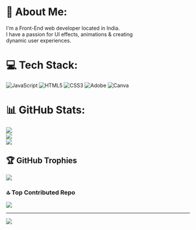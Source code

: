 # 💫 About Me:
I'm a Front-End web developer located in India.<br>I have a passion for UI effects, animations & creating <br>dynamic user experiences.


# 💻 Tech Stack:

![JavaScript](https://img.shields.io/badge/javascript-%23323330.svg?style=flat&logo=javascript&logoColor=%23F7DF1E) ![HTML5](https://img.shields.io/badge/html5-%23E34F26.svg?style=flat&logo=html5&logoColor=white) ![CSS3](https://img.shields.io/badge/css3-%231572B6.svg?style=flat&logo=css3&logoColor=white) ![Adobe](https://img.shields.io/badge/adobe-%23FF0000.svg?style=flat&logo=adobe&logoColor=white) ![Canva](https://img.shields.io/badge/Canva-%2300C4CC.svg?style=flat&logo=Canva&logoColor=white)
# 📊 GitHub Stats:
![](https://github-readme-stats.vercel.app/api?username=AyushRaj-456&theme=tokyonight&hide_border=false&include_all_commits=true&count_private=false)<br/>
![](https://github-readme-streak-stats.herokuapp.com/?user=AyushRaj-456&theme=tokyonight&hide_border=false)<br/>
![](https://github-readme-stats.vercel.app/api/top-langs/?username=AyushRaj-456&theme=tokyonight&hide_border=false&include_all_commits=true&count_private=false&layout=compact)

## 🏆 GitHub Trophies
![](https://github-profile-trophy.vercel.app/?username=AyushRaj-456&theme=onestar&no-frame=true&no-bg=false&margin-w=4)

### 🔝 Top Contributed Repo
![](https://github-contributor-stats.vercel.app/api?username=AyushRaj-456&limit=5&theme=tokyonight&combine_all_yearly_contributions=true)

---
[![](https://visitcount.itsvg.in/api?id=AyushRaj-456&icon=1&color=1)](https://visitcount.itsvg.in)

<!-- Proudly created with GPRM ( https://gprm.itsvg.in ) -->
